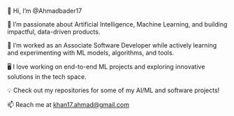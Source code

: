 👋 Hi, I’m @Ahmadbader17

👀 I’m passionate about Artificial Intelligence, Machine Learning, and building impactful, data-driven products.

🌱 I’m worked as an Associate Software Developer while actively learning and experimenting with ML models, algorithms, and tools.

🖥 I love working on end-to-end ML projects and exploring innovative solutions in the tech space.

💡 Check out my repositories for some of my AI/ML and software projects!

📫 Reach me at khan17.ahmad@gmail.com

<!--- Ahmadbader17/Ahmadbader17 is a ✨ special ✨ repository because its `README.md` (this file) appears on your GitHub profile. You can click the Preview link to take a look at your changes. --->
